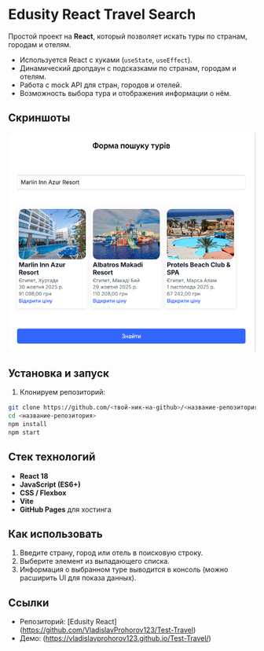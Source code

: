 # Edusity React Travel Search

Простой проект на **React**, который позволяет искать туры по странам, городам и отелям.  

- Используется React с хуками (`useState`, `useEffect`).  
- Динамический дропдаун с подсказками по странам, городам и отелям.  
- Работа с mock API для стран, городов и отелей.  
- Возможность выбора тура и отображения информации о нём.  

## Скриншоты
![Пример интерфейса](image/screenshot.png)

## Установка и запуск

1. Клонируем репозиторий:
```bash
git clone https://github.com/<твой-ник-на-github>/<название-репозитория>.git
cd <название-репозитория>
npm install
npm start
```

## Стек технологий

- **React 18**  
- **JavaScript (ES6+)**  
- **CSS / Flexbox**  
- **Vite**  
- **GitHub Pages** для хостинга  

## Как использовать

1. Введите страну, город или отель в поисковую строку.  
2. Выберите элемент из выпадающего списка.  
3. Информация о выбранном туре выводится в консоль (можно расширить UI для показа данных).  

## Ссылки

- Репозиторий: [Edusity React] (https://github.com/VladislavProhorov123/Test-Travel)
- Демо: (https://vladislavprohorov123.github.io/Test-Travel/)